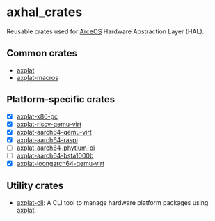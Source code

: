 # axhal_crates

Reusable crates used for [ArceOS](https://github.com/arceos-org/arceos) Hardware Abstraction Layer (HAL).

## Common crates

* [axplat](./axplat)
* [axplat-macros](./axplat-macros)

## Platform-specific crates

* [x] [axplat-x86-pc](./platforms/axplat-x86-pc)
* [x] [axplat-riscv-qemu-virt](./platforms/axplat-riscv-qemu-virt)
* [x] [axplat-aarch64-qemu-virt](./platforms/axplat-aarch64-qemu-virt)
* [x] [axplat-aarch64-raspi](./platforms/axplat-aarch64-raspi)
* [ ] [axplat-aarch64-phytium-pi](./platforms/axplat-aarch64-phytium-pi)
* [ ] [axplat-aarch64-bsta1000b](./platforms/axplat-aarch64-bsta1000b)
* [x] [axplat-loongarch64-qemu-virt](./platforms/axplat-loongarch64-qemu-virt)

## Utility crates

* [axplat-cli](./axplat-cli): A CLI tool to manage hardware platform packages using [axplat](./axplat).


